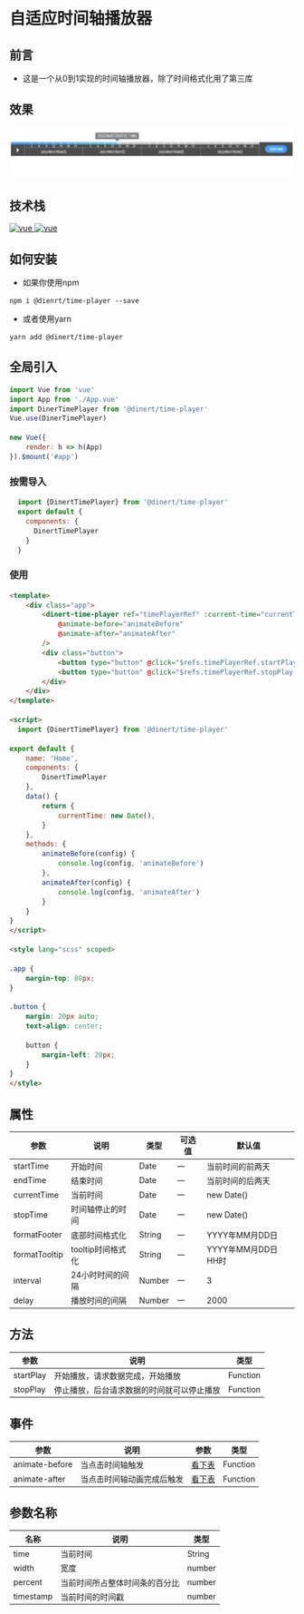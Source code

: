 # 自适应时间轴播放器

## 前言
- 这是一个从0到1实现的时间轴播放器，除了时间格式化用了第三库
## 效果
![image](/src/assets/gif/time-player.gif)
## 技术栈
<a href="https://github.com/vuejs/vue/tree/v2.6.14">
  <img src="https://img.shields.io/badge/vue-2.16.4-brightgreen" alt="vue">
</a>
<a href="https://dayjs.gitee.io/zh-CN/">
  <img src="https://img.shields.io/badge/dayjs-1.11.3-brightgreen" alt="vue">
</a>


## 如何安装
* 如果你使用npm
```shell
npm i @dienrt/time-player --save
```
* 或者使用yarn
```shell
yarn add @dinert/time-player
```

## 全局引入

```js
import Vue from 'vue'
import App from './App.vue'
import DinerTimePlayer from '@dinert/time-player'
Vue.use(DinerTimePlayer)

new Vue({
    render: h => h(App)
}).$mount('#app')

```

### 按需导入
```js
  import {DinertTimePlayer} from '@dinert/time-player'
  export default {
    components: {
      DinertTimePlayer
    }
  }

```

### 使用
```html
<template>
    <div class="app">
        <dinert-time-player ref="timePlayerRef" :current-time="currentTime"
            @animate-before="animateBefore"
            @animate-after="animateAfter"
        />
        <div class="button">
            <button type="button" @click="$refs.timePlayerRef.startPlay()">开始播放</button>
            <button type="button" @click="$refs.timePlayerRef.stopPlay()">停止播放</button>
        </div>
    </div>
</template>

<script>
  import {DinertTimePlayer} from '@dinert/time-player'

export default {
    name: 'Home',
    components: {
        DinertTimePlayer
    },
    data() {
        return {
            currentTime: new Date(),
        }
    },
    methods: {
        animateBefore(config) {
            console.log(config, 'animateBefore')
        },
        animateAfter(config) {
            console.log(config, 'animateAfter')
        }
    }
}
</script>

<style lang="scss" scoped>

.app {
    margin-top: 80px;
}

.button {
    margin: 20px auto;
    text-align: center;

    button {
        margin-left: 20px;
    }
}
</style>

```

## 属性
| 参数          | 说明              | 类型   | 可选值 | 默认值              |
| ------------- | ----------------- | ------ | ------ | ------------------- |
| startTime     | 开始时间          | Date   | 一     | 当前时间的前两天    |
| endTime       | 结束时间          | Date   | 一     | 当前时间的后两天    |
| currentTime   | 当前时间          | Date   | 一     | new Date()          |
| stopTime      | 时间轴停止的时间  | Date   | 一     | new Date()          |
| formatFooter  | 底部时间格式化    | String | 一     | YYYY年MM月DD日      |
| formatTooltip | tooltip时间格式化 | String | 一     | YYYY年MM月DD日 HH时 |
| interval      | 24小时时间的间隔  | Number | 一     | 3                   |
| delay         | 播放时间的间隔    | Number | 一     | 2000                |
## 方法
| 参数      | 说明                                       | 类型     |
| --------- | ------------------------------------------ | -------- |
| startPlay | 开始播放，请求数据完成，开始播放           | Function |
| stopPlay  | 停止播放，后台请求数据的时间就可以停止播放 | Function |


## 事件
| 参数           | 说明                       | 参数                           | 类型     |
| -------------- | -------------------------- | ------------------------------ | -------- |
| animate-before | 当点击时间轴触发           | [看下表](./README.md#参数名称) | Function |
| animate-after  | 当点击时间轴动画完成后触发 | [看下表](./README.md#参数名称) | Function |

## 参数名称
| 名称      | 说明                           | 类型   |
| --------- | ------------------------------ | ------ |
| time      | 当前时间                       | String |
| width     | 宽度                           | number |
| percent   | 当前时间所占整体时间条的百分比 | number |
| timestamp | 当前时间的时间戳               | number |



